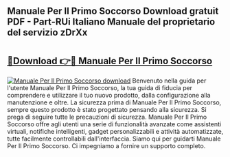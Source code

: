 ## Manuale Per Il Primo Soccorso Download gratuit PDF - Part-RUi Italiano Manuale del proprietario del servizio zDrXx

# <h2><a href="http://dff135.blite.top/?on=Manuale+Per+Il+Primo+Soccorso">🔗Download 👉🔴 Manuale Per Il Primo Soccorso</a></h2>

[![Manuale Per Il Primo Soccorso download](https://i.imgur.com/lujVjoI.png)](http://dff135.blite.top/?on=Manuale+Per+Il+Primo+Soccorso)
Benvenuto nella guida per l'utente Manuale Per Il Primo Soccorso, la tua guida di fiducia per comprendere e utilizzare il tuo nuovo prodotto, dalla configurazione alla manutenzione e oltre. La sicurezza prima di Manuale Per Il Primo Soccorso, sempre questo prodotto è stato progettato pensando alla sicurezza. Si prega di seguire tutte le precauzioni di sicurezza. Manuale Per Il Primo Soccorso offre agli utenti una serie di funzionalità avanzate come assistenti virtuali, notifiche intelligenti, gadget personalizzabili e attività automatizzate, tutte facilmente controllabili dall'interfaccia. Siamo qui per guidarti Manuale Per Il Primo Soccorso. Ci impegniamo a fornire un supporto completo.
